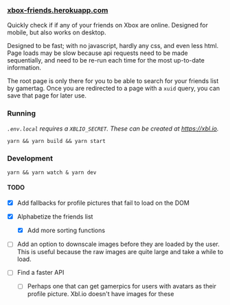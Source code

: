 ### [xbox-friends.herokuapp.com](https://xbox-friends.herokuapp.com)

Quickly check if if any of your friends on Xbox are online. Designed for mobile, but also works on desktop.

Designed to be fast; with no javascript, hardly any css, and even less html. Page loads may be slow because api requests need to be made sequentially, and need to be re-run each time for the most up-to-date information.

The root page is only there for you to be able to search for your friends list by gamertag. Once you are redirected to a page with a `xuid` query, you can save that page for later use.

### Running

_`.env.local` requires a `XBLIO_SECRET`. These can be created at https://xbl.io._

```
yarn && yarn build && yarn start
```

### Development

```
yarn && yarn watch & yarn dev
```

#### TODO

- [x] Add fallbacks for profile pictures that fail to load on the DOM
- [x] Alphabetize the friends list
  - [x] Add more sorting functions
- [ ] Add an option to downscale images before they are loaded by the user. This is useful because the raw images are quite large and take a while to load.

- [ ] Find a faster API
  - [ ] Perhaps one that can get gamerpics for users with avatars as their profile picture. Xbl.io doesn't have images for these
